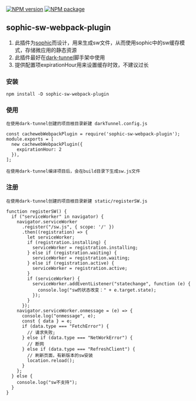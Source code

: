 [![NPM version](https://img.shields.io/npm/v/sophic-sw-webpack-plugin.svg)](https://www.npmjs.com/package/sophic-sw-webpack-plugin)
[![NPM package](https://img.shields.io/npm/dy/sophic-sw-webpack-plugin.svg)](https://www.npmjs.com/package/sophic-sw-webpack-plugin)

## sophic-sw-webpack-plugin

1. 此插件为[sophic](https://www.npmjs.com/package/sophic)而设计，用来生成sw文件，从而使用sophic中的sw缓存模式，存储微应用的静态资源
2. 此插件最好在[dark-tunnel](https://www.npmjs.com/package/dark-tunnel)脚手架中使用
3. 提供配置项expirationHour用来设置缓存时效，不建议过长

### 安装

```
npm install -D sophic-sw-webpack-plugin
```

### 使用

```
在使用dark-tunnel创建的项目根目录新建 darkTunnel.config.js

const cachewebWebpackPlugin = require('sophic-sw-webpack-plugin');
module.exports = [
  new cachewebWebpackPlugin({
    expirationHour: 2
  }),
];

在使用dark-tunnel编译项目后，会在build目录下生成sw.js文件
```

### 注册

```
在使用dark-tunnel创建的项目根目录新建 static/registerSW.js

function registerSW() {
  if ("serviceWorker" in navigator) {
    navigator.serviceWorker
      .register("/sw.js", { scope: '/' })
      .then((registration) => {
        let serviceWorker;
        if (registration.installing) {
          serviceWorker = registration.installing;
        } else if (registration.waiting) {
          serviceWorker = registration.waiting;
        } else if (registration.active) {
          serviceWorker = registration.active;
        }
        if (serviceWorker) {
          serviceWorker.addEventListener("statechange", function (e) {
            console.log("sw的状态改变：" + e.target.state);
          });
        }
      });
    navigator.serviceWorker.onmessage = (e) => {
      console.log("onmessage", e);
      const { data } = e;
      if (data.type === "FetchError") {
        // 请求失败;
      } else if (data.type === "NetWorkError") {
        // 断网
      } else if (data.type === "RefreshClient") {
        // 刷新页面，有新版本的sw安装
        location.reload();
      }
    };
  } else {
    console.log("sw不支持");
  }
}
```
